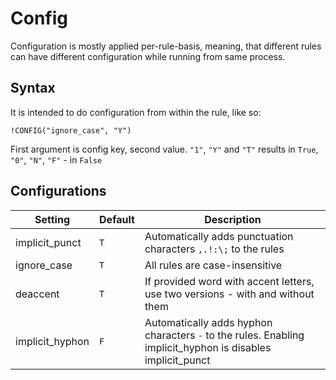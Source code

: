 # Config

Configuration is mostly applied per-rule-basis, meaning, that different rules can have different configuration while running from same process.

## Syntax

It is intended to do configuration from within the rule, like so:

```
!CONFIG("ignore_case", "Y")
```

First argument is config key, second value. `"1"`, `"Y"` and `"T"` results in `True`, `"0"`, `"N"`, `"F"` - in `False`

## Configurations

| Setting            | Default              | Description                                                                   |
|--------------------|----------------------|-------------------------------------------------------------------------------|
| implicit_punct     |`T`                   |Automatically adds punctuation characters `,.!:\;` to the rules                |
| ignore_case        |`T`                   |All rules are case-insensitive                                                 |
| deaccent           |`T`                   |If provided word with accent letters, use two versions - with and without them |
| implicit_hyphon           |`F`                   |Automatically adds hyphon characters `-` to the rules. Enabling implicit_hyphon is disables implicit_punct   |
